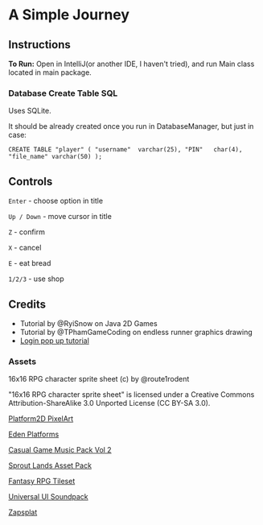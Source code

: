 # A Simple Journey

## Instructions

**To Run:**
Open in IntelliJ(or another IDE, I haven't tried), and run Main class located in main package.

### Database Create Table SQL

Uses SQLite.

It should be already created once you run in DatabaseManager, but just in case:

`CREATE TABLE "player" (
"username"	varchar(25),
"PIN"	char(4),
"file_name"	varchar(50)
);`



## Controls

`Enter` - choose option in title

`Up / Down` - move cursor in title

`Z` - confirm

`X` - cancel

`E` - eat bread

`1/2/3` - use shop

## Credits
- Tutorial by @RyiSnow on Java 2D Games
- Tutorial by @TPhamGameCoding on endless runner graphics drawing
- [Login pop up tutorial](https://www.zentut.com/java-swing/simple-login-dialog/)

### Assets

16x16 RPG character sprite sheet (c) by @route1rodent

"16x16 RPG character sprite sheet" is licensed under a
Creative Commons Attribution-ShareAlike 3.0 Unported License (CC BY-SA 3.0).

[Platform2D PixelArt](https://madrex.itch.io/platform2d-pixelart)

[Eden Platforms](https://zipix.itch.io/eden-platforms)

[Casual Game Music Pack Vol 2](https://zakiro101.itch.io/free-casual-game-music-pack-vol-2)

[Sprout Lands Asset Pack](https://cupnooble.itch.io/sprout-lands-asset-pack)

[Fantasy RPG Tileset](https://finalbossblues.itch.io/fantasy-rpg-tileset-pack)

[Universal UI Soundpack](https://ellr.itch.io/universal-ui-soundpack)

[Zapsplat](zapsplat.com )